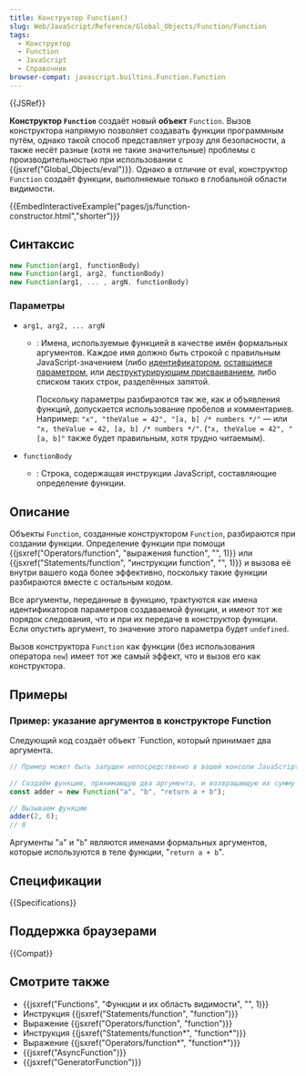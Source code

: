 ```yaml
---
title: Конструктор Function()
slug: Web/JavaScript/Reference/Global_Objects/Function/Function
tags:
  - Конструктор
  - Function
  - JavaScript
  - Справочник
browser-compat: javascript.builtins.Function.Function
---
```


{{JSRef}}

**Конструктор `Function`** создаёт новый **объект** `Function`. Вызов конструктора напрямую позволяет создавать функции программным путём, однако такой способ представляет угрозу для безопасности, а также несёт разные (хотя не такие значительные) проблемы с производительностью при использовании с {{jsxref("Global_Objects/eval")}}. Однако в отличие от eval, конструктор `Function` создаёт функции, выполняемые только в глобальной области видимости.

{{EmbedInteractiveExample("pages/js/function-constructor.html","shorter")}}

## Синтаксис

```js
new Function(arg1, functionBody)
new Function(arg1, arg2, functionBody)
new Function(arg1, ... , argN, functionBody)
```

### Параметры

- `arg1, arg2, ... argN`

  - : Имена, используемые функцией в качестве имён формальных аргументов. Каждое имя должно быть строкой с правильным JavaScript-значением (либо [идентификатором](/ru/docs/Glossary/Identifier), [оставшимся параметром](/ru/docs/Web/JavaScript/Reference/Functions/Rest_parameters), или [деструктурирующим присваиванием](/ru/docs/Web/JavaScript/Reference/Operators/Destructuring_assignment), либо списком таких строк, разделённых запятой.

    Поскольку параметры разбираются так же, как и объявления функций, допускается использование пробелов и комментариев. Например: `"x", "theValue = 42", "[a, b] /* numbers */"` — или `"x, theValue = 42, [a, b] /* numbers */"`. (`"x, theValue = 42", "[a, b]"` также будет правильным, хотя трудно читаемым).

- `functionBody`
  - : Строка, содержащая инструкции JavaScript, составляющие определение функции.

## Описание

Объекты `Function`, созданные конструктором `Function`, разбираются при создании функции. Определение функции при помощи {{jsxref("Operators/function", "выражения function", "", 1)}} или {{jsxref("Statements/function", "инструкции function", "", 1)}} и вызова её внутри вашего кода более эффективно, поскольку такие функции разбираются вместе с остальным кодом.

Все аргументы, переданные в функцию, трактуются как имена идентификаторов параметров создаваемой функции, и имеют тот же порядок следования, что и при их передаче в конструктор функции. Если опустить аргумент, то значение этого параметра будет `undefined`.

Вызов конструктора `Function` как функции (без использования оператора `new`) имеет тот же самый эффект, что и вызов его как конструктора.

## Примеры

### Пример: указание аргументов в конструкторе Function

Следующий код создаёт объект `Function, который принимает два аргумента.

```js
// Пример может быть запущен непосредственно в вашей консоли JavaScript

// Создаём функцию, принимающую два аргумента, и возвращающую их сумму
const adder = new Function("a", "b", "return a + b");

// Вызываем функцию
adder(2, 6);
// 8
```

Аргументы "`a`" и "`b`" являются именами формальных аргументов, которые используются в теле функции, "`return a + b`".

## Спецификации

{{Specifications}}

## Поддержка браузерами

{{Compat}}

## Смотрите также

- {{jsxref("Functions", "Функции и их область видимости", "", 1)}}
- Инструкция {{jsxref("Statements/function", "function")}}
- Выражение {{jsxref("Operators/function", "function")}}
- Инструкция {{jsxref("Statements/function*", "function*")}}
- Выражение {{jsxref("Operators/function*", "function*")}}
- {{jsxref("AsyncFunction")}}
- {{jsxref("GeneratorFunction")}}
